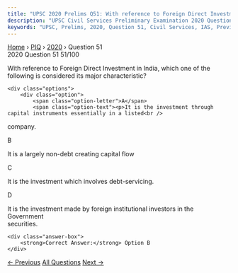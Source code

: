 ```yaml
---
title: "UPSC 2020 Prelims Q51: With reference to Foreign Direct Investment in India, which..."
description: "UPSC Civil Services Preliminary Examination 2020 Question 51 with options and answer"
keywords: "UPSC, Prelims, 2020, Question 51, Civil Services, IAS, Previous Year Questions"
---
```


<nav class="breadcrumb">
    <a href="../../">Home</a>
    <span>›</span>
    <a href="../">PIQ</a>
    <span>›</span>
    <a href="./">2020</a>
    <span>›</span>
    <span>Question 51</span>
</nav>

<div class="question-header">
    <div class="question-meta">
        <span class="year-badge">2020</span>
        <span class="question-number">Question 51</span>
        <span class="progress">51/100</span>
    </div>
    <div class="progress-bar">
        <div class="progress-fill" style="width: 51.0%"></div>
    </div>
</div>

<div class="question-content">
    <div class="question-text">
        <p>With reference to Foreign Direct Investment in India, which one of the<br />
following is considered its major characteristic?</p>
    </div>
    
    <div class="options">
        <div class="option">
            <span class="option-letter">A</span>
            <span class="option-text"><p>It is the investment through capital instruments essentially in a listed<br />
company.</p></span>
        </div>
        <div class="option correct">
            <span class="option-letter">B</span>
            <span class="option-text"><p>It is a largely non-debt creating capital flow</p></span>
        </div>
        <div class="option">
            <span class="option-letter">C</span>
            <span class="option-text"><p>It is the investment which involves debt-servicing.</p></span>
        </div>
        <div class="option">
            <span class="option-letter">D</span>
            <span class="option-text"><p>It is the investment made by foreign institutional investors in the Government<br />
securities.</p></span>
        </div>
    </div>

    <div class="answer-box">
        <strong>Correct Answer:</strong> Option B
    </div>
</div>

<div class="question-nav">
    <a href="../q050-if-you-withdraw-rs-100000-in-cash-from-your-demand/" class="nav-btn prev">← Previous</a>
    <a href="../" class="nav-btn center">All Questions</a>
    <a href="../q052-with-reference-to-the-international-trade-of-india/" class="nav-btn next">Next →</a>
</div>
